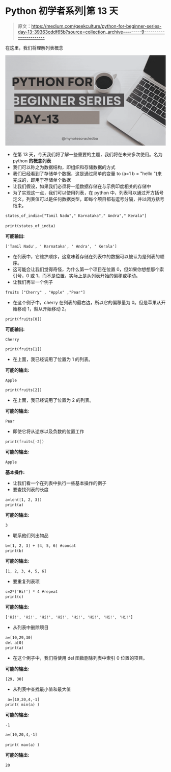 # Python 初学者系列|第 13 天

> 原文：<https://medium.com/geekculture/python-for-beginner-series-day-13-39363cddf65b?source=collection_archive---------9----------------------->

在这里，我们将理解列表概念

![](img/9efbb52ec2eb920a2e31c5fc86aa744f.png)

*   在第 13 天，今天我们将了解一些重要的主题，我们将在未来多次使用。名为 python **的概念列表**
*   我们可以称之为数据结构，即组织和存储数据的方式
*   我们已经看到了存储单个数据，这是通过简单的变量 to (a=1 b = "hello ")来完成的，即用于存储单个数据
*   让我们假设，如果我们必须将一组数据存储在与示例印度相关的存储中
*   为了实现这一点，我们可以使用列表，在 python 中，列表可以通过开方括号定义，列表值可以是任何数据类型，即每个项目都有逗号分隔，并以闭方括号结束。

```
states_of_india=["Tamil Nadu"," Karnataka"," Andra"," Kerala"]

print(states_of_india)
```

**可能输出:**

```
['Tamil Nadu', ' Karnataka', ' Andra', ' Kerala']
```

*   在列表中，它维护顺序，这意味着存储在列表中的数据可以被认为是列表的顺序。
*   这可能会让我们觉得奇怪，为什么第一个项目在位置 0，但如果你想想那个索引号，0 或 1，而不是位置，实际上是从列表开始的偏移或移动。
*   让我们再举一个例子

```
fruits ["Cherry" , "Apple" ,"Pear"]
```

*   在这个例子中，cherry 在列表的最右边，所以它的偏移量为 0。但是苹果从开始移动 1，梨从开始移动 2。

```
print(fruits[0])
```

**可能输出:**

```
Cherry 
```

```
print(fruits[1])
```

*   在上面，我已经调用了位置为 1 的列表。

**可能的输出:**

```
Apple
```

```
print(fruits[2])
```

*   在上面，我已经调用了位置为 2 的列表。

**可能的输出:**

```
Pear
```

*   即使它将从逆序以及负数的位置工作

```
print(fruits[-2])
```

**可能的输出:**

```
Apple
```

**基本操作:**

*   让我们看一个在列表中执行一些基本操作的例子
*   要查找列表的长度

```
a=len([1, 2, 3])
print(a)
```

**可能的输出:**

```
3
```

*   联系他们列出物品

```
b=[1, 2, 3] + [4, 5, 6] #concat
print(b)
```

**可能的输出:**

```
[1, 2, 3, 4, 5, 6]
```

*   要重复列表项

```
c=2*['Hi!'] * 4 #repeat
print(c)
```

**可能的输出:**

```
['Hi!', 'Hi!', 'Hi!', 'Hi!', 'Hi!', 'Hi!', 'Hi!', 'Hi!']
```

*   从列表中删除项目

```
a=[10,29,30]
del a[0]
print(a)
```

*   在这个例子中，我们将使用 del 函数删除列表中索引 0 位置的项目。

**可能的输出:**

```
[29, 30]
```

*   从列表中查找最小值和最大值

```
 a=[10,20,4,-1]
print( min(a) ) 
```

**可能的输出:**

```
-1
```

```
a=[10,20,4,-1]

print( max(a) )
```

**可能的输出:**

```
20
```